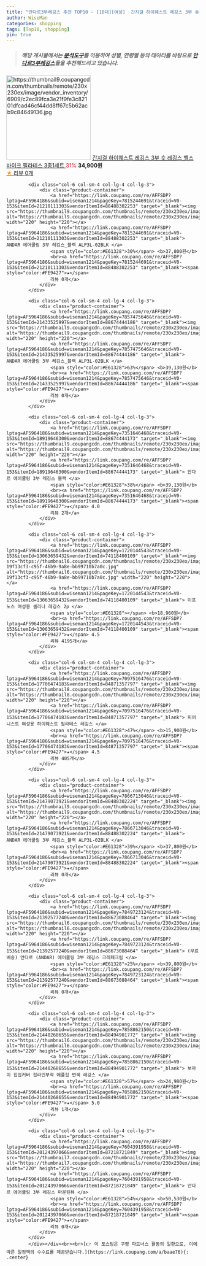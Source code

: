 ```yaml
---
title: "안다르3부레깅스 추천 TOP10 - [10대][여성]  간지걸 하이웨스트 레깅스 3부 숏 레깅스 헬스 바이크 필라테스 3종1세트 "
author: WiseMan
categories: shopping
tags: [Top10, shopping]
pin: true
---
```


> ##### 해당 게시물에서는 [**분석도구**](https://itemscout.io/)를 이용하여 **성별**, **연령별** 등의 데이터를 바탕으로 [**안다르3부레깅스**](https://link.coupang.com/a/baae76)들을 추천해드리고 있습니다.
<div class="container"><div class="row">
            <div class="col-6 col-sm-4 col-lg-4 col-lg-3">
                <div class="product-container">
                    <a href="https://link.coupang.com/re/AFFSDP?lptag=AF5964186&subid=wiseman1214&pageKey=7857659108&traceid=V0-153&itemId=21434742091&vendorItemId=88489485572" target="_blank"><img src="https://thumbnail9.coupangcdn.com/thumbnails/remote/230x230ex/image/vendor_inventory/6909/c2ec89fca3e21f9fe3c82101dfcad46cf44dd8ff67c5b62acb9c84649136.jpg" alt="https://thumbnail9.coupangcdn.com/thumbnails/remote/230x230ex/image/vendor_inventory/6909/c2ec89fca3e21f9fe3c82101dfcad46cf44dd8ff67c5b62acb9c84649136.jpg" width="220" height="220"></a>
                    <a href="https://link.coupang.com/re/AFFSDP?lptag=AF5964186&subid=wiseman1214&pageKey=7857659108&traceid=V0-153&itemId=21434742091&vendorItemId=88489485572" target="_blank"> 간지걸 하이웨스트 레깅스 3부 숏 레깅스 헬스 바이크 필라테스 3종1세트 </a>
                    <span style="color:#E61328">31%</span> <b>34,900원</b>
                    <br><a href="https://link.coupang.com/re/AFFSDP?lptag=AF5964186&subid=wiseman1214&pageKey=7857659108&traceid=V0-153&itemId=21434742091&vendorItemId=88489485572" target="_blank"><span style="color:#FE9427">★</span> 
                    리뷰 0개</a>
                </div>
            </div>
            
            <div class="col-6 col-sm-4 col-lg-4 col-lg-3">
                <div class="product-container">
                    <a href="https://link.coupang.com/re/AFFSDP?lptag=AF5964186&subid=wiseman1214&pageKey=7815244691&traceid=V0-153&itemId=21210111303&vendorItemId=88488302253" target="_blank"><img src="https://thumbnail9.coupangcdn.com/thumbnails/remote/230x230ex/image/vendor_inventory/c659/7dbc0c60713ae01b77cdaffd844567b195863a55fc754de8b99e4be1e62a.jpg" alt="https://thumbnail9.coupangcdn.com/thumbnails/remote/230x230ex/image/vendor_inventory/c659/7dbc0c60713ae01b77cdaffd844567b195863a55fc754de8b99e4be1e62a.jpg" width="220" height="220"></a>
                    <a href="https://link.coupang.com/re/AFFSDP?lptag=AF5964186&subid=wiseman1214&pageKey=7815244691&traceid=V0-153&itemId=21210111303&vendorItemId=88488302253" target="_blank"> ANDAR 에어쿨링 3부 레깅스_블랙 ALP3L-02BLK </a>
                    <span style="color:#E61328">30%</span> <b>37,800원</b>
                    <br><a href="https://link.coupang.com/re/AFFSDP?lptag=AF5964186&subid=wiseman1214&pageKey=7815244691&traceid=V0-153&itemId=21210111303&vendorItemId=88488302253" target="_blank"><span style="color:#FE9427">★</span> 
                    리뷰 0개</a>
                </div>
            </div>
            
            <div class="col-6 col-sm-4 col-lg-4 col-lg-3">
                <div class="product-container">
                    <a href="https://link.coupang.com/re/AFFSDP?lptag=AF5964186&subid=wiseman1214&pageKey=7857475646&traceid=V0-153&itemId=21433525997&vendorItemId=88674444186" target="_blank"><img src="https://thumbnail9.coupangcdn.com/thumbnails/remote/230x230ex/image/vendor_inventory/c659/7dbc0c60713ae01b77cdaffd844567b195863a55fc754de8b99e4be1e62a.jpg" alt="https://thumbnail9.coupangcdn.com/thumbnails/remote/230x230ex/image/vendor_inventory/c659/7dbc0c60713ae01b77cdaffd844567b195863a55fc754de8b99e4be1e62a.jpg" width="220" height="220"></a>
                    <a href="https://link.coupang.com/re/AFFSDP?lptag=AF5964186&subid=wiseman1214&pageKey=7857475646&traceid=V0-153&itemId=21433525997&vendorItemId=88674444186" target="_blank"> ANDAR 에어쿨링 3부 레깅스_블랙 ALP3L-02BLK </a>
                    <span style="color:#E61328">63%</span> <b>39,130원</b>
                    <br><a href="https://link.coupang.com/re/AFFSDP?lptag=AF5964186&subid=wiseman1214&pageKey=7857475646&traceid=V0-153&itemId=21433525997&vendorItemId=88674444186" target="_blank"><span style="color:#FE9427">★</span> 
                    리뷰 0개</a>
                </div>
            </div>
            
            <div class="col-6 col-sm-4 col-lg-4 col-lg-3">
                <div class="product-container">
                    <a href="https://link.coupang.com/re/AFFSDP?lptag=AF5964186&subid=wiseman1214&pageKey=7351646468&traceid=V0-153&itemId=18919646300&vendorItemId=88674444173" target="_blank"><img src="https://thumbnail9.coupangcdn.com/thumbnails/remote/230x230ex/image/vendor_inventory/c659/7dbc0c60713ae01b77cdaffd844567b195863a55fc754de8b99e4be1e62a.jpg" alt="https://thumbnail9.coupangcdn.com/thumbnails/remote/230x230ex/image/vendor_inventory/c659/7dbc0c60713ae01b77cdaffd844567b195863a55fc754de8b99e4be1e62a.jpg" width="220" height="220"></a>
                    <a href="https://link.coupang.com/re/AFFSDP?lptag=AF5964186&subid=wiseman1214&pageKey=7351646468&traceid=V0-153&itemId=18919646300&vendorItemId=88674444173" target="_blank"> 안다르 에어쿨링 3부 레깅스 블랙 </a>
                    <span style="color:#E61328">38%</span> <b>39,130원</b>
                    <br><a href="https://link.coupang.com/re/AFFSDP?lptag=AF5964186&subid=wiseman1214&pageKey=7351646468&traceid=V0-153&itemId=18919646300&vendorItemId=88674444173" target="_blank"><span style="color:#FE9427">★</span> 4.0
                    리뷰 2개</a>
                </div>
            </div>
            
            <div class="col-6 col-sm-4 col-lg-4 col-lg-3">
                <div class="product-container">
                    <a href="https://link.coupang.com/re/AFFSDP?lptag=AF5964186&subid=wiseman1214&pageKey=1720144543&traceid=V0-153&itemId=13063659432&vendorItemId=74118400109" target="_blank"><img src="https://thumbnail6.coupangcdn.com/thumbnails/remote/230x230ex/image/retail/images/622382186920710-19f13cf3-c95f-46b9-9a8e-bb99710b7a0c.jpg" alt="https://thumbnail6.coupangcdn.com/thumbnails/remote/230x230ex/image/retail/images/622382186920710-19f13cf3-c95f-46b9-9a8e-bb99710b7a0c.jpg" width="220" height="220"></a>
                    <a href="https://link.coupang.com/re/AFFSDP?lptag=AF5964186&subid=wiseman1214&pageKey=1720144543&traceid=V0-153&itemId=13063659432&vendorItemId=74118400109" target="_blank"> 이프노스 여성용 셀리나 레깅스 2p </a>
                    <span style="color:#E61328"></span> <b>18,960원</b>
                    <br><a href="https://link.coupang.com/re/AFFSDP?lptag=AF5964186&subid=wiseman1214&pageKey=1720144543&traceid=V0-153&itemId=13063659432&vendorItemId=74118400109" target="_blank"><span style="color:#FE9427">★</span> 4.5
                    리뷰 4195개</a>
                </div>
            </div>
            
            <div class="col-6 col-sm-4 col-lg-4 col-lg-3">
                <div class="product-container">
                    <a href="https://link.coupang.com/re/AFFSDP?lptag=AF5964186&subid=wiseman1214&pageKey=7097516476&traceid=V0-153&itemId=17706474183&vendorItemId=84871357797" target="_blank"><img src="https://thumbnail8.coupangcdn.com/thumbnails/remote/230x230ex/image/rs_quotation_api/8nxcqxlx/998f704c6b3c425faeac4a70a91f0b5b.jpg" alt="https://thumbnail8.coupangcdn.com/thumbnails/remote/230x230ex/image/rs_quotation_api/8nxcqxlx/998f704c6b3c425faeac4a70a91f0b5b.jpg" width="220" height="220"></a>
                    <a href="https://link.coupang.com/re/AFFSDP?lptag=AF5964186&subid=wiseman1214&pageKey=7097516476&traceid=V0-153&itemId=17706474183&vendorItemId=84871357797" target="_blank"> 피어니스트 여성용 하이웨스트 필라테스 레깅스 </a>
                    <span style="color:#E61328">47%</span> <b>15,900원</b>
                    <br><a href="https://link.coupang.com/re/AFFSDP?lptag=AF5964186&subid=wiseman1214&pageKey=7097516476&traceid=V0-153&itemId=17706474183&vendorItemId=84871357797" target="_blank"><span style="color:#FE9427">★</span> 4.5
                    리뷰 405개</a>
                </div>
            </div>
            
            <div class="col-6 col-sm-4 col-lg-4 col-lg-3">
                <div class="product-container">
                    <a href="https://link.coupang.com/re/AFFSDP?lptag=AF5964186&subid=wiseman1214&pageKey=7866713046&traceid=V0-153&itemId=21479073921&vendorItemId=88488302224" target="_blank"><img src="https://thumbnail9.coupangcdn.com/thumbnails/remote/230x230ex/image/vendor_inventory/c659/7dbc0c60713ae01b77cdaffd844567b195863a55fc754de8b99e4be1e62a.jpg" alt="https://thumbnail9.coupangcdn.com/thumbnails/remote/230x230ex/image/vendor_inventory/c659/7dbc0c60713ae01b77cdaffd844567b195863a55fc754de8b99e4be1e62a.jpg" width="220" height="220"></a>
                    <a href="https://link.coupang.com/re/AFFSDP?lptag=AF5964186&subid=wiseman1214&pageKey=7866713046&traceid=V0-153&itemId=21479073921&vendorItemId=88488302224" target="_blank"> ANDAR 에어쿨링 3부 레깅스_블랙 ALP3L-02BLK </a>
                    <span style="color:#E61328">39%</span> <b>37,800원</b>
                    <br><a href="https://link.coupang.com/re/AFFSDP?lptag=AF5964186&subid=wiseman1214&pageKey=7866713046&traceid=V0-153&itemId=21479073921&vendorItemId=88488302224" target="_blank"><span style="color:#FE9427">★</span> 
                    리뷰 0개</a>
                </div>
            </div>
            
            <div class="col-6 col-sm-4 col-lg-4 col-lg-3">
                <div class="product-container">
                    <a href="https://link.coupang.com/re/AFFSDP?lptag=AF5964186&subid=wiseman1214&pageKey=7849723124&traceid=V0-153&itemId=21392577240&vendorItemId=88673088464" target="_blank"><img src="https://thumbnail6.coupangcdn.com/thumbnails/remote/230x230ex/image/vendor_inventory/4267/3c982f8fdda112b4ec7d9b95a8f47421533381fe755203f2531758a8f88f.jpg" alt="https://thumbnail6.coupangcdn.com/thumbnails/remote/230x230ex/image/vendor_inventory/4267/3c982f8fdda112b4ec7d9b95a8f47421533381fe755203f2531758a8f88f.jpg" width="220" height="220"></a>
                    <a href="https://link.coupang.com/re/AFFSDP?lptag=AF5964186&subid=wiseman1214&pageKey=7849723124&traceid=V0-153&itemId=21392577240&vendorItemId=88673088464" target="_blank"> (무료배송) 안다르 (ANDAR) 에어쿨링 3부 레깅스 크레페크림 </a>
                    <span style="color:#E61328">25%</span> <b>39,800원</b>
                    <br><a href="https://link.coupang.com/re/AFFSDP?lptag=AF5964186&subid=wiseman1214&pageKey=7849723124&traceid=V0-153&itemId=21392577240&vendorItemId=88673088464" target="_blank"><span style="color:#FE9427">★</span> 
                    리뷰 0개</a>
                </div>
            </div>
            
            <div class="col-6 col-sm-4 col-lg-4 col-lg-3">
                <div class="product-container">
                    <a href="https://link.coupang.com/re/AFFSDP?lptag=AF5964186&subid=wiseman1214&pageKey=7858862150&traceid=V0-153&itemId=21440268655&vendorItemId=88494901772" target="_blank"><img src="https://thumbnail6.coupangcdn.com/thumbnails/remote/230x230ex/image/vendor_inventory/ad2f/2af602b24623357c99d34605307c8129f33d28a39ba00a28b09582a3dc6c.jpg" alt="https://thumbnail6.coupangcdn.com/thumbnails/remote/230x230ex/image/vendor_inventory/ad2f/2af602b24623357c99d34605307c8129f33d28a39ba00a28b09582a3dc6c.jpg" width="220" height="220"></a>
                    <a href="https://link.coupang.com/re/AFFSDP?lptag=AF5964186&subid=wiseman1214&pageKey=7858862150&traceid=V0-153&itemId=21440268655&vendorItemId=88494901772" target="_blank"> 보마이 힙업커버 힙라인부곽 애플힙 변색 레깅스 </a>
                    <span style="color:#E61328">57%</span> <b>24,980원</b>
                    <br><a href="https://link.coupang.com/re/AFFSDP?lptag=AF5964186&subid=wiseman1214&pageKey=7858862150&traceid=V0-153&itemId=21440268655&vendorItemId=88494901772" target="_blank"><span style="color:#FE9427">★</span> 5.0
                    리뷰 1개</a>
                </div>
            </div>
            
            <div class="col-6 col-sm-4 col-lg-4 col-lg-3">
                <div class="product-container">
                    <a href="https://link.coupang.com/re/AFFSDP?lptag=AF5964186&subid=wiseman1214&pageKey=7604391958&traceid=V0-153&itemId=20124397066&vendorItemId=87218721849" target="_blank"><img src="https://thumbnail7.coupangcdn.com/thumbnails/remote/230x230ex/image/vendor_inventory/884f/807c69f47742d50fd45efdedb040dc6614d043c4c113497bf54192dedf35.jpg" alt="https://thumbnail7.coupangcdn.com/thumbnails/remote/230x230ex/image/vendor_inventory/884f/807c69f47742d50fd45efdedb040dc6614d043c4c113497bf54192dedf35.jpg" width="220" height="220"></a>
                    <a href="https://link.coupang.com/re/AFFSDP?lptag=AF5964186&subid=wiseman1214&pageKey=7604391958&traceid=V0-153&itemId=20124397066&vendorItemId=87218721849" target="_blank"> 안다르 에어쿨링 3부 레깅스 마운틴뷰 </a>
                    <span style="color:#E61328">54%</span> <b>50,530원</b>
                    <br><a href="https://link.coupang.com/re/AFFSDP?lptag=AF5964186&subid=wiseman1214&pageKey=7604391958&traceid=V0-153&itemId=20124397066&vendorItemId=87218721849" target="_blank"><span style="color:#FE9427">★</span> 
                    리뷰 0개</a>
                </div>
            </div>
            </div></div><br><br>[👉 이 포스팅은 쿠팡 파트너스 활동의 일환으로, 이에 따른 일정액의 수수료를 제공받습니다.](https://link.coupang.com/a/baae76){: .center}